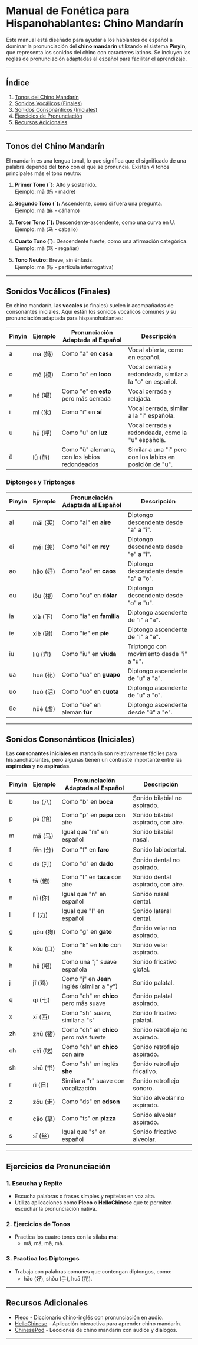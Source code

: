 # Manual de Fonética para Hispanohablantes: Chino Mandarín

Este manual está diseñado para ayudar a los hablantes de español a dominar la pronunciación del **chino mandarín** utilizando el sistema **Pinyin**, que representa los sonidos del chino con caracteres latinos. Se incluyen las reglas de pronunciación adaptadas al español para facilitar el aprendizaje.

---

## Índice

1. [Tonos del Chino Mandarín](#tonos-del-chino-mandarín)
2. [Sonidos Vocálicos (Finales)](#sonidos-vocálicos-finales)
3. [Sonidos Consonánticos (Iniciales)](#sonidos-consonánticos-iniciales)
4. [Ejercicios de Pronunciación](#ejercicios-de-pronunciación)
5. [Recursos Adicionales](#recursos-adicionales)

---

## Tonos del Chino Mandarín

El mandarín es una lengua tonal, lo que significa que el significado de una palabra depende del **tono** con el que se pronuncia. Existen 4 tonos principales más el tono neutro:

1. **Primer Tono (¯):** Alto y sostenido.  
   Ejemplo: mā (妈 - madre)
2. **Segundo Tono (ˊ):** Ascendente, como si fuera una pregunta.  
   Ejemplo: má (麻 - cáñamo)

3. **Tercer Tono (ˇ):** Descendente-ascendente, como una curva en U.  
   Ejemplo: mǎ (马 - caballo)

4. **Cuarto Tono (ˋ):** Descendente fuerte, como una afirmación categórica.  
   Ejemplo: mà (骂 - regañar)

5. **Tono Neutro:** Breve, sin énfasis.  
   Ejemplo: ma (吗 - partícula interrogativa)

---

## Sonidos Vocálicos (Finales)

En chino mandarín, las **vocales** (o finales) suelen ir acompañadas de consonantes iniciales. Aquí están los sonidos vocálicos comunes y su pronunciación adaptada para hispanohablantes:

| **Pinyin** | **Ejemplo** | **Pronunciación Adaptada al Español**        | **Descripción**                                           |
| ---------- | ----------- | -------------------------------------------- | --------------------------------------------------------- |
| a          | mā (妈)     | Como "a" en **casa**                         | Vocal abierta, como en español.                           |
| o          | mó (模)     | Como "o" en **loco**                         | Vocal cerrada y redondeada, similar a la "o" en español.  |
| e          | hé (喝)     | Como "e" en **esto** pero más cerrada        | Vocal cerrada y relajada.                                 |
| i          | mǐ (米)     | Como "i" en **sí**                           | Vocal cerrada, similar a la "i" española.                 |
| u          | hū (呼)     | Como "u" en **luz**                          | Vocal cerrada y redondeada, como la "u" española.         |
| ü          | lǚ (旅)     | Como "ü" alemana, con los labios redondeados | Similar a una "i" pero con los labios en posición de "u". |

### Diptongos y Triptongos

| **Pinyin** | **Ejemplo** | **Pronunciación Adaptada al Español** | **Descripción**                           |
| ---------- | ----------- | ------------------------------------- | ----------------------------------------- |
| ai         | mǎi (买)    | Como "ai" en **aire**                 | Diptongo descendente desde "a" a "i".     |
| ei         | měi (美)    | Como "ei" en **rey**                  | Diptongo descendente desde "e" a "i".     |
| ao         | hǎo (好)    | Como "ao" en **caos**                 | Diptongo descendente desde "a" a "o".     |
| ou         | lǒu (楼)    | Como "ou" en **dólar**                | Diptongo descendente desde "o" a "u".     |
| ia         | xià (下)    | Como "ia" en **familia**              | Diptongo ascendente de "i" a "a".         |
| ie         | xiè (谢)    | Como "ie" en **pie**                  | Diptongo ascendente de "i" a "e".         |
| iu         | liù (六)    | Como "iu" en **viuda**                | Triptongo con movimiento desde "i" a "u". |
| ua         | huā (花)    | Como "ua" en **guapo**                | Diptongo ascendente de "u" a "a".         |
| uo         | huó (活)    | Como "uo" en **cuota**                | Diptongo ascendente de "u" a "o".         |
| üe         | nüè (虐)    | Como "üe" en alemán **für**           | Diptongo ascendente desde "ü" a "e".      |

---

## Sonidos Consonánticos (Iniciales)

Las **consonantes iniciales** en mandarín son relativamente fáciles para hispanohablantes, pero algunas tienen un contraste importante entre las **aspiradas** y **no aspiradas**.

| **Pinyin** | **Ejemplo** | **Pronunciación Adaptada al Español**       | **Descripción**                     |
| ---------- | ----------- | ------------------------------------------- | ----------------------------------- |
| b          | bā (八)     | Como "b" en **boca**                        | Sonido bilabial no aspirado.        |
| p          | pà (怕)     | Como "p" en **papa** con aire               | Sonido bilabial aspirado, con aire. |
| m          | mǎ (马)     | Igual que "m" en español                    | Sonido bilabial nasal.              |
| f          | fēn (分)    | Como "f" en **faro**                        | Sonido labiodental.                 |
| d          | dǎ (打)     | Como "d" en **dado**                        | Sonido dental no aspirado.          |
| t          | tā (他)     | Como "t" en **taza** con aire               | Sonido dental aspirado, con aire.   |
| n          | nǐ (你)     | Igual que "n" en español                    | Sonido nasal dental.                |
| l          | lì (力)     | Igual que "l" en español                    | Sonido lateral dental.              |
| g          | gǒu (狗)    | Como "g" en **gato**                        | Sonido velar no aspirado.           |
| k          | kǒu (口)    | Como "k" en **kilo** con aire               | Sonido velar aspirado.              |
| h          | hē (喝)     | Como una "j" suave española                 | Sonido fricativo glotal.            |
| j          | jī (鸡)     | Como "j" en **Jean** inglés (similar a "y") | Sonido palatal.                     |
| q          | qī (七)     | Como "ch" en **chico** pero más suave       | Sonido palatal aspirado.            |
| x          | xī (西)     | Como "sh" suave, similar a "s"              | Sonido fricativo palatal.           |
| zh         | zhū (猪)    | Como "ch" en **chico** pero más fuerte      | Sonido retroflejo no aspirado.      |
| ch         | chī (吃)    | Como "ch" en **chico** con aire             | Sonido retroflejo aspirado.         |
| sh         | shū (书)    | Como "sh" en inglés **she**                 | Sonido retroflejo fricativo.        |
| r          | rì (日)     | Similar a "r" suave con vocalización        | Sonido retroflejo sonoro.           |
| z          | zǒu (走)    | Como "ds" en **edson**                      | Sonido alveolar no aspirado.        |
| c          | cǎo (草)    | Como "ts" en **pizza**                      | Sonido alveolar aspirado.           |
| s          | sī (丝)     | Igual que "s" en español                    | Sonido fricativo alveolar.          |

---

## Ejercicios de Pronunciación

### 1. **Escucha y Repite**

- Escucha palabras o frases simples y repítelas en voz alta.
- Utiliza aplicaciones como **Pleco** o **HelloChinese** que te permiten escuchar la pronunciación nativa.

### 2. **Ejercicios de Tonos**

- Practica los cuatro tonos con la sílaba **ma**:
  - mā, má, mǎ, mà.

### 3. **Practica los Diptongos**

- Trabaja con palabras comunes que contengan diptongos, como:
  - hǎo (好), shǒu (手), huā (花).

---

## Recursos Adicionales

- [Pleco](https://www.pleco.com/) - Diccionario chino-inglés con pronunciación en audio.
- [HelloChinese](https://www.hellochinese.cc/) - Aplicación interactiva para aprender chino mandarín.
- [ChinesePod](https://chinesepod.com/) - Lecciones de chino mandarín con audios y diálogos.

---

